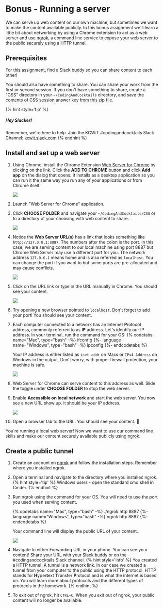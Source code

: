 # Bonus - Running a server
We can serve up web content on our own machine, but sometimes we want to make the content available publicly. In this bonus assignment we'll learn a little bit about networking by using a Chrome extension to act as a web server and use [ngrok](https://ngrok.com/), a command line service to expose your web server to the public securely using a HTTP tunnel.

## Prerequisites
For this assignment, find a Slack buddy so you can share content to each other!

You should also have something to share. You can share your work from the first or second session. If you don't have something to share, create a "CSS" directory in your `~/CodingAndCocktails` directory, and save the contents of CSS session answer key [from this zip file](https://github.com/KansasCityWomeninTechnology/CSSCompilerPractice/archive/2018-checkpoint-bonus-media-query.zip).

{% hint style='tip' %}
##### Hey Slacker!

Remember, we're here to help.
Join the KCWiT #codingandcocktails Slack Channel: [kcwit.slack.com](http://kcwit.slack.com)
{% endhint %}

## Install and set up a web server

1. Using Chrome, install the Chrome Extension [Web Server for Chrome](https://chrome.google.com/webstore/detail/web-server-for-chrome/ofhbbkphhbklhfoeikjpcbhemlocgigb) by clicking on the link. Click the **ADD TO CHROME** button and click **Add app** on the dialog that opens. It installs as a desktop application so you can run it the same way you run any of your applications or from Chrome itself.
  
   ![](images/chrome-web-server.png)

1. Launch "Web Server for Chrome" application. 

1. Click **CHOOSE FOLDER** and navigate your `~/CodingAndCocktails/CSS` or to a directory of your choosing with web content to share.
   
   ![](images/chrome-web-server-choose-folder.png)

1. Notice the **Web Server URL(s)** has a link that looks something like `http://127.0.0.1:8887`. The numbers after the colon is the port. In this case, we are serving content to our local machine using port 8887 but Chrome Web Server may use a different port for you. The network address `127.0.0.1` means home and is also referred as `localhost`. You can change the port if you want to but some ports are pre-allocated and may cause conflicts. 
   
   ![](images/chrome-web-server-port.png)

1. Click on the URL link or type in the URL manually in Chrome. You should see your content.
  
   ![](images/web-server-content.png)

1. Try opening a new browser pointed to `localhost`. Don't forget to add your port! You should see your content.

1. Each computer connected to a network has an **I**nternet **P**rotocol address, commonly referred to as **IP** address. Let's identify our IP address. In your terminal, run the command for your OS:
    {% codetabs name="Mac", type="bash" -%} 
ifconfig
   {%- language name="Windows", type="bash" -%} 
ipconfig
   {%- endcodetabs %}

   Your IP address is either listed as `inet addr` on Macs or `IPv4 Address` on Windows in the output. Don't worry, with proper firewall protection, your machine is safe.
   
   ![](images/ip-address.png)

1. Web Server for Chrome can serve content to this address as well. Slide the toggle under **CHOOSE FOLDER** to stop the web server.

1. Enable **Accessible on local network** and start the web server. You now see a new URL show up. It should be your IP address.

   ![](images/serve-ip-address.png)

1. Open a browser tab to the URL. You should see your content. 🎉  


You're running a local web server! Now we want to use our command line skills and make our content securely available publicly using [ngrok](https://ngrok.com/).

## Create a public tunnel

1. Create an account on [ngrok](https://ngrok.com/) and follow the installation steps. Remember where you installed ngrok.

1. Open a terminal and navigate to the directory where you installed ngrok.
   {% hint style='tip' %}
Windows users - open the standard cmd shell in Cmder.
{% endhint %}


1. Run ngrok using the command for your OS. You will need to use the port you used when serving content. 
  
   {% codetabs name="Mac", type="bash" -%} 
   ./ngrok http 8887
   {%- language name="Windows", type="bash" -%} 
   ngrok http 8887
   {%- endcodetabs %}

   Your command line will display the public URL of your content.
  
   ![](images/ngrok.png)

1. Navigate to either Forwarding URL in your phone. You can see your content! Share your URL with your Slack buddy or on the #codingandcocktails Slack channel. 
   {% hint style='info' %}
   You created a HTTP tunnel! A tunnel is a network link. In our case we created a tunnel from your computer to the public using the HTTP protocol. HTTP stands for **H**yper**t**ext **T**ransfer **P**rotocol and is what the internet is based on. You will learn more about protocols and the different types of protocols in the homework.
{% endhint %}

1. To exit out of ngrok, hit `CTRL+C`. When you exit out of ngrok, your public content will no longer be available.